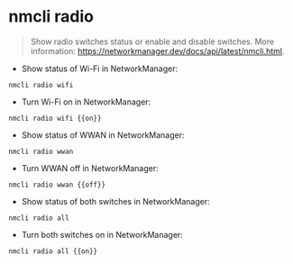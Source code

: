 # nmcli radio

> Show radio switches status or enable and disable switches.
> More information: <https://networkmanager.dev/docs/api/latest/nmcli.html>.

- Show status of Wi-Fi in NetworkManager:

`nmcli radio wifi`

- Turn Wi-Fi on in NetworkManager:

`nmcli radio wifi {{on}}`

- Show status of WWAN in NetworkManager:

`nmcli radio wwan`

- Turn WWAN off in NetworkManager:

`nmcli radio wwan {{off}}`

- Show status of both switches in NetworkManager:

`nmcli radio all`

- Turn both switches on in NetworkManager:

`nmcli radio all {{on}}`
